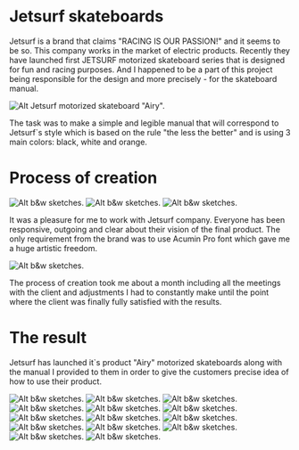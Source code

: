 # Jetsurf skateboards
Jetsurf is a brand that claims "RACING IS OUR PASSION!" and it seems to be so. This company works in the market of electric products. Recently they have launched first JETSURF motorized skateboard series that is designed for fun and racing purposes. And I happened to be a part of this project being responsible for the design and more precisely - for the skateboard manual.



![Alt Jetsurf motorized skateboard "Airy".](img/air.png)


The task was to make a simple and legible manual that will correspond to Jetsurf`s style which is based on the rule "the less the better" and is using 3 main colors: black, white and orange.


# Process of creation


![Alt b&w sketches.](img/aair.png)  ![Alt b&w sketches.](img/dis.png)  ![Alt b&w sketches.](img/no.png)



It was a pleasure for me to work with Jetsurf company. Everyone has been responsive, outgoing and clear about their vision of the final product. The only requirement from the brand was to use Acumin Pro font which gave me a huge artistic freedom.



![Alt b&w sketches.](img/final.png)


The process of creation took me about a month including all the meetings with the client and adjustments I had to constantly make until the point where the client was finally fully satisfied with the results.


# The result


Jetsurf has launched it`s product "Airy" motorized skateboards along with the manual I provided to them in order to give the customers precise idea of how to use their product.


![Alt b&w sketches.](img/1.jpg) ![Alt b&w sketches.](img/2.jpg) ![Alt b&w sketches.](img/3.jpg) ![Alt b&w sketches.](img/4.jpg) ![Alt b&w sketches.](img/5.jpg) ![Alt b&w sketches.](img/6.jpg) ![Alt b&w sketches.](img/7.jpg) ![Alt b&w sketches.](img/8.jpg) ![Alt b&w sketches.](img/9.jpg) ![Alt b&w sketches.](img/10.jpg) ![Alt b&w sketches.](img/11.jpg) ![Alt b&w sketches.](img/12.jpg) ![Alt b&w sketches.](img/13.jpg) ![Alt b&w sketches.](img/14.jpg)
